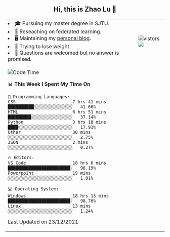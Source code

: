 <h2 align="center"> Hi, this is Zhao Lu 👋</h2>

<table style="overflow:hidden;">
    <tr> 
        <td>
            <li>🎓 Pursuing my master degree in SJTU.</li>
            <li>🌱 Reseaching on federated learning.</li>
            <li>🖥️ Maintaining my <a href="https://ifarewell.xyz">personal blog</a>.</li>
            <li>💪 Trying to lose weight.</li>
            <li>💬 Questions are welcomed but no answer is promised.</li> 
        </td>
        <td>
            <img src="https://visitor-badge.glitch.me/badge?page_id=ifarewell" alt="vistors" />
        <br>
          <img src="https://github-readme-stats.vercel.app/api?username=ifarewell&theme=graywhite&hide=prs,contribs&show_icons=true&hide_border=true&icon_color=CE1D2D&text_color=718096&bg_color=ffffff&hide_title=true" />
        </td>
    </tr>
    <tr>
        <td colspan="2">
            
<!--START_SECTION:waka-->
![Code Time](http://img.shields.io/badge/Code%20Time-71%20hrs%2027%20mins-blue)

📊 **This Week I Spent My Time On** 

```text
💬 Programming Languages: 
CSS                      7 hrs 41 mins       ██████████░░░░░░░░░░░░░░░   41.66% 
HTML                     6 hrs 51 mins       █████████░░░░░░░░░░░░░░░░   37.14% 
Python                   3 hrs 18 mins       ████░░░░░░░░░░░░░░░░░░░░░   17.91% 
Other                    30 mins             ░░░░░░░░░░░░░░░░░░░░░░░░░   2.75% 
JSON                     2 mins              ░░░░░░░░░░░░░░░░░░░░░░░░░   0.27%

🔥 Editors: 
VS Code                  18 hrs 6 mins       ████████████████████████░   98.19% 
Powerpoint               19 mins             ░░░░░░░░░░░░░░░░░░░░░░░░░   1.81%

💻 Operating System: 
Windows                  18 hrs 13 mins      ████████████████████████░   98.76% 
Linux                    13 mins             ░░░░░░░░░░░░░░░░░░░░░░░░░   1.24%

```


 Last Updated on 23/12/2021
<!--END_SECTION:waka-->
            
</td></tr>
</table>

